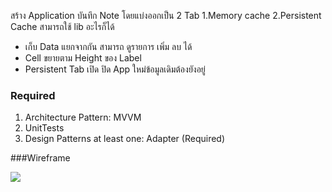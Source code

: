 สร้าง Application บันทึก Note โดยแบ่งออกเป็น 2 Tab 1.Memory cache 2.Persistent Cache สามารถใช้ lib อะไรก็ได้
- เก็บ Data แยกจากกัน สามารถ ดูรายการ เพิ่ม ลบ ได้ 
- Cell ขยายตาม Height ของ Label
- Persistent Tab เปิด ปิด App ใหม่ข้อมูลเดิมต้องยังอยู่

### Required
 1. Architecture Pattern:  MVVM
 2. UnitTests
 3. Design Patterns at least one:   Adapter (Required)

###Wireframe


![](https://s3.amazonaws.com/assets.mockflow.com/app/wireframepro/company/Cd50842e9bd7799d84556f272abf97d3d/projects/Mdfb71e82353147d5f6866d68c3ab50701592989345561/pages/eb0039da6a434b82838aabe0ee519dc3/image/eb0039da6a434b82838aabe0ee519dc3.png)
